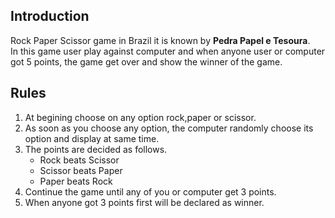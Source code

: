 ## Introduction
Rock Paper Scissor game in Brazil it is known by **Pedra Papel e Tesoura**.<br>
In this game user play against computer and when anyone user or computer got 5 points, the game get over and show the winner of the game.

## Rules
1. At begining choose on any option rock,paper or scissor.
2. As soon as you choose any option, the computer randomly choose its option and display at same time.
3. The points are decided as follows.
   * Rock beats Scissor
   * Scissor beats Paper 
   * Paper beats Rock
4. Continue the game until any of you or computer get 3 points.
5. When anyone got 3 points first will be declared as winner.
